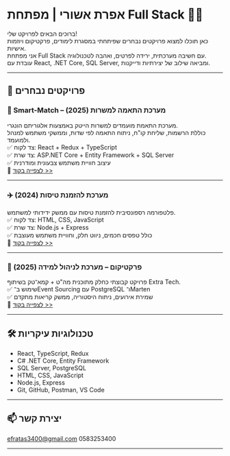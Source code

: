 # אפרת אשורי | מפתחת Full Stack 👩‍💻

ברוכים הבאים לפרויקט שלי!  
כאן תוכלו למצוא פרויקטים נבחרים שפיתחתי במסגרת לימודים, פרקטיקום ויוזמות אישיות.  
אני מפתחת Full Stack עם חשיבה מערכתית, ירידה לפרטים, ואהבה לטכנולוגיה.  
עובדת עם React, .NET Core, SQL Server, ומביאה שילוב של יצירתיות ודייקנות.

---

## 🚀 פרויקטים נבחרים

### 🧠 Smart-Match – מערכת התאמה למשרות (2025)
מערכת התאמת מועמדים למשרות הייטק באמצעות אלגוריתם הונגרי.  
כוללת הרשמות, שליחת קו"ח, ניתוח התאמה לפי שדות, וממשקי משתמש למנהל ולמועמד.  
✅ צד לקוח: React + Redux + TypeScript  
✅ צד שרת: ASP.NET Core + Entity Framework + SQL Server  
✅ עיצוב חוויית משתמש צבעונית ומודרנית  
🔗 [לצפייה בקוד >>](https://github.com/efrat-ashuri/Smart-Match)

---

### ✈️ מערכת להזמנת טיסות (2024)
פלטפורמה רספונסיבית להזמנת טיסות עם ממשק ידידותי למשתמש.  
✅ צד לקוח: HTML, CSS, JavaScript  
✅ צד שרת: Node.js + Express  
✅ כולל טפסים חכמים, ניווט חלק, וחוויית משתמש מעוצבת  
🔗 [לצפייה בקוד >>](https://github.com/efrat-ashuri/flight-booking-site)

---

### 🏢 פרקטיקום – מערכת לניהול למידה (2025)
פרויקט קבוצתי כחלק מתוכנית מה"ט + קמא־טק בשיתוף Extra Tech.  
✅ שימוש ב־Event Sourcing עם PostgreSQL ו־Marten  
✅ שמירת אירועים, ניתוח היסטוריה, ממשק קריאות מתקדם  
🔗 [לצפייה בקוד >>](https://github.com/ExtraTechLtd/BSDFlow)

---

## 🛠️ טכנולוגיות עיקריות
- React, TypeScript, Redux
- C# .NET Core, Entity Framework
- SQL Server, PostgreSQL
- HTML, CSS, JavaScript
- Node.js, Express
- Git, GitHub, Postman, VS Code

---

## 📫 יצירת קשר
efratas3400@gmail.com
0583253400


---
